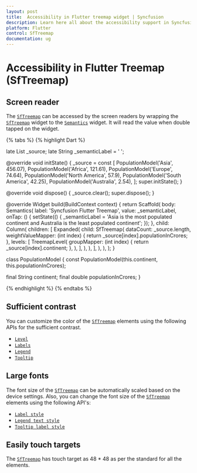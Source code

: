 ```yaml
---
layout: post
title:  Accessibility in Flutter treemap widget | Syncfusion
description: Learn here all about the accessibility support in Syncfusion Flutter treemap (SfTreemap) widget and how to customize it.
platform: Flutter
control: SfTreemap
documentation: ug
---
```


# Accessibility in Flutter Treemap (SfTreemap)

## Screen reader

The [`SfTreemap`](https://pub.dev/documentation/syncfusion_flutter_treemap/latest/treemap/SfTreemap-class.html) can be accessed by the screen readers by wrapping the [`SfTreemap`](https://pub.dev/documentation/syncfusion_flutter_treemap/latest/treemap/SfTreemap-class.html) widget to the [`Semantics`](https://api.flutter.dev/flutter/widgets/Semantics-class.html) widget. It will read the value when double tapped on the widget.

{% tabs %}
{% highlight Dart %}

late List<PopulationModel> _source;
late String _semanticLabel = ' ';

@override
void initState() {
   _source = const <PopulationModel>[
      PopulationModel('Asia', 456.07),
      PopulationModel('Africa', 121.61),
      PopulationModel('Europe', 74.64),
      PopulationModel('North America', 57.9),
      PopulationModel('South America', 42.25),
      PopulationModel('Australia', 2.54),
   ];
   super.initState();
}

@override
void dispose() {
  _source.clear();
  super.dispose();
}

@override
Widget build(BuildContext context) {
  return Scaffold(
     body: Semantics(
        label: 'Syncfusion Flutter Treemap',
        value: _semanticLabel,
        onTap: () {
          setState(() {
            _semanticLabel =
                'Asia is the most populated continent and Australia is the least populated continent';
          });
        },
        child: Column(
          children: [
            Expanded(
              child: SfTreemap(
                dataCount: _source.length,
                weightValueMapper: (int index) {
                  return _source[index].populationInCrores;
                },
                levels: [
                  TreemapLevel(
                    groupMapper: (int index) {
                      return _source[index].continent;
                    },
                  ),
                ],
              ),
            ),
          ],
        ),
      ),
   );
}

class PopulationModel {
  const PopulationModel(this.continent, this.populationInCrores);

  final String continent;
  final double populationInCrores;
}

{% endhighlight %}
{% endtabs %}

## Sufficient contrast

You can customize the color of the [`SfTreemap`](https://pub.dev/documentation/syncfusion_flutter_treemap/latest/treemap/SfTreemap-class.html) elements using the following APIs for the sufficient contrast.

* [`Level`](https://help.syncfusion.com/flutter/treemap/color-customization#level-color)
* [`Labels`](https://help.syncfusion.com/flutter/treemap/labels)
* [`Legend`](https://help.syncfusion.com/flutter/treemap/legend#icon-and-text-customization)
* [`Tooltip`](https://help.syncfusion.com/flutter/treemap/tooltip#appearance-customization)

## Large fonts

The font size of the [`SfTreemap`](https://pub.dev/documentation/syncfusion_flutter_treemap/latest/treemap/SfTreemap-class.html) can be automatically scaled based on the device settings. Also, you can change the font size of the [`SfTreemap`](https://pub.dev/documentation/syncfusion_flutter_treemap/latest/treemap/SfTreemap-class.html) elements using the following API's:

* [`Label style`](https://help.syncfusion.com/flutter/treemap/labels#add-labels)
* [`Legend text style`](https://help.syncfusion.com/flutter/treemap/legend#text-style)
* [`Tooltip label style`](https://help.syncfusion.com/flutter/treemap/tooltip#tooltip-for-the-tiles)

## Easily touch targets

The [`SfTreemap`](https://pub.dev/documentation/syncfusion_flutter_treemap/latest/treemap/SfTreemap-class.html) has touch target as 48 * 48 as per the standard for all the elements.
